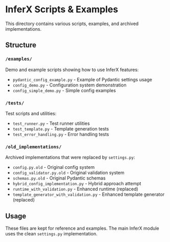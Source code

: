 # InferX Scripts & Examples

This directory contains various scripts, examples, and archived implementations.

## Structure

### `/examples/`
Demo and example scripts showing how to use InferX features:
- `pydantic_config_example.py` - Example of Pydantic settings usage
- `config_demo.py` - Configuration system demonstration
- `config_simple_demo.py` - Simple config examples

### `/tests/`
Test scripts and utilities:
- `test_runner.py` - Test runner utilities
- `test_template.py` - Template generation tests  
- `test_error_handling.py` - Error handling tests

### `/old_implementations/`
Archived implementations that were replaced by `settings.py`:
- `config.py.old` - Original config system
- `config_validator.py.old` - Original validation system
- `schemas.py.old` - Original Pydantic schemas
- `hybrid_config_implementation.py` - Hybrid approach attempt
- `runtime_with_validation.py` - Enhanced runtime (replaced)
- `template_generator_with_validation.py` - Enhanced template generator (replaced)

## Usage

These files are kept for reference and examples. The main InferX module uses the clean `settings.py` implementation.